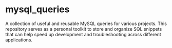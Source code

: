 # mysql_queries
A collection of useful and reusable MySQL queries for various projects. This repository serves as a personal toolkit to store and organize SQL snippets that can help speed up development and troubleshooting across different applications.
